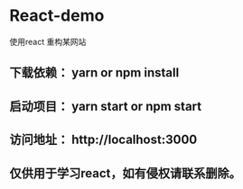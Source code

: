 # React-demo
使用react 重构某网站
## 下载依赖： yarn  or npm install
## 启动项目： yarn start or npm start
## 访问地址：  http://localhost:3000
## 仅供用于学习react，如有侵权请联系删除。
